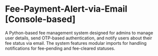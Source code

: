 # Fee-Payment-Alert-via-Email [Console-based]
A Python-based fee management system designed for admins to manage user details, send OTP-based authentication, and notify users about their fee status via email. The system features modular imports for handling notifications for fee-pending and fee-cleared statuses.
